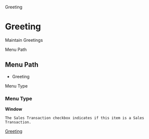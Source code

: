 
Greeting
# Greeting


Maintain Greetings

Menu Path
## Menu Path



- Greeting

Menu Type
### Menu Type

**Window**

```
The Sales Transaction checkbox indicates if this item is a Sales Transaction.
```

[Greeting](../../window-greeting.md)